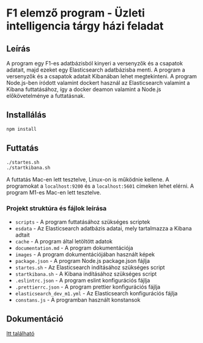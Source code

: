 # F1 elemző program - Üzleti intelligencia tárgy házi feladat

## Leírás
A program egy F1-es adatbázisból kinyeri a versenyzők és a csapatok adatait, majd ezeket egy Elasticsearch adatbázisba
menti. A program a versenyzők és a csapatok adatait Kibanában lehet megtekinteni. A program Node.js-ben íródott valamint
dockert használ az Elasticsearch valamint a Kibana futtatásához, így a docker deamon valamint a Node.js előkövetelménye 
a futtatásnak. 

## Installálás
```bash
npm install
```

## Futtatás
```bash
./startes.sh
./startkibana.sh
```

A futtatás Mac-en lett tesztelve, Linux-on is működnie kellene. A programokat a `localhost:9200` és a `localhost:5601` 
címeken lehet elérni. A program M1-es Mac-en lett tesztelve.

### Projekt struktúra és fájlok leírása
- `scripts` - A program futtatásához szükséges scriptek
- `esdata` - Az Elasticsearch adatbázis adatai, mely tartalmazza a Kibana adtait
- `cache` - A program által letöltött adatok
- `documentation.md` - A program dokumentációja
- `images` - A program dokumentációjában használt képek
- `package.json` - A program Node.js package.json fájlja
- `startes.sh` - Az Elasticsearch indításához szükséges script
- `startkibana.sh` - A Kibana indításához szükséges script
- `.eslintrc.json` - A program eslint konfigurációs fájlja
- `.prettierrc.json` - A program prettier konfigurációs fájlja
- `elasticsearch_dev_m1.yml` - Az Elasticsearch konfigurációs fájlja
- `constans.js` - A programban használt konstansok

## Dokumentáció
[Itt található](./documentation.md)
